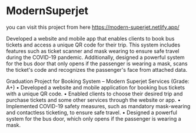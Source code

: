# ModernSuperjet
you can visit this project from here https://modern-superjet.netlify.app/

Developed a website and mobile app that enables clients to book bus tickets and access a unique QR code for their trip. This system includes features such as ticket scanner and mask wearing to ensure safe travel during the COVID-19 pandemic. Additionally, designed a powerful system for the bus door that only opens if the passenger is wearing a mask, scans the ticket's code and recognizes the passenger's face from attached data.

Graduation Project for Booking System – Modern Superjet Services (Grade: A+)
• Developed a website and mobile application for booking bus tickets with a unique QR
code.
• Enabled clients to choose their desired trip and purchase tickets and some other
services through the website or app.
• Implemented COVID-19 safety measures, such as mandatory mask-wearing
and contactless ticketing, to ensure safe travel.
• Designed a powerful system for the bus door, which only opens if the passenger is
wearing a mask.
